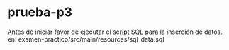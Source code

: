 # prueba-p3
Antes de iniciar favor de ejecutar el script SQL para la inserción de datos. en: examen-practico/src/main/resources/sql_data.sql